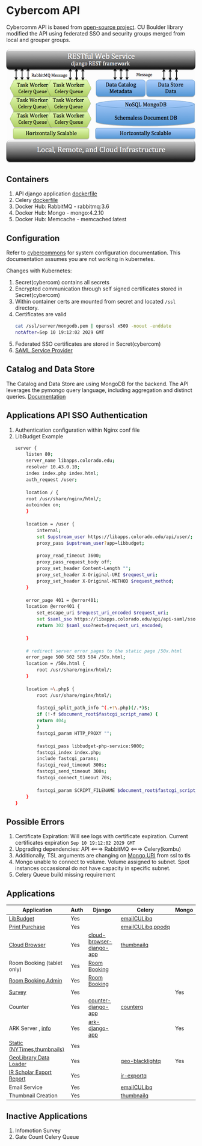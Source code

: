 # Cybercom API

Cybercomm API is based from [open-source project](https://cybercom-docs.readthedocs.io/en/latest/). CU Boulder library modified the API using federated SSO and security groups merged from local and grouper groups.

![Cybercommons](assets/cybercommons.png)

## Containers

1. API django application [dockerfile](https://github.com/culibraries/cybercom-k8s-api/blob/main/dockerfile)
1. Celery [dockerfile](https://github.com/culibraries/cybercom-k8s-api/blob/main/dc_config/images/celery/dockerfile)
1. Docker Hub: RabbitMQ - rabbitmq:3.6
1. Docker Hub: Mongo - mongo:4.2.10
1. Docker Hub: Memcache - memcached:latest

## Configuration

Refer to [cybercommons](https://cybercom-docs.readthedocs.io/en/latest/pages/configuration.html#configuration-files)  for system configuration documentation. This documentation assumes you are not working in kubernetes. 

Changes with Kubernetes:
1. Secret(cybercom) contains all secrets
1. Encrypted communication through self signed certificates stored in Secret(cybercom)
1. Within container certs are mounted from secret and located `/ssl` directory.
1. Certificates are valid
    ```sh
    cat /ssl/server/mongodb.pem | openssl x509 -noout -enddate
    notAfter=Sep 10 19:12:02 2029 GMT
    ```
1. Federated SSO certificates are stored in Secret(cybercom)
1. [SAML Service Provider](https://github.com/culibraries/django-saml2-pro-auth/blob/master/README.md)

## Catalog and Data Store 
The Catalog and Data Store are using MongoDB for the backend. The API leverages the pymongo query language, including aggregation and distinct queries. [Documentation](https://cybercom-docs.readthedocs.io/en/latest/pages/rest_api.html)

## Applications API SSO Authentication

1. Authentication configuration within Nginx conf file
1. LibBudget Example
    ```sh
    server {
        listen 80;
        server_name libapps.colorado.edu;
        resolver 10.43.0.10;
        index index.php index.html;
        auth_request /user;

        location / {
        root /usr/share/nginx/html/;
        autoindex on;
        }

        location = /user {
            internal;
            set $upstream_user https://libapps.colorado.edu/api/user/;
            proxy_pass $upstream_user?app=libbudget;

            proxy_read_timeout 3600;
            proxy_pass_request_body off;
            proxy_set_header Content-Length "";
            proxy_set_header X-Original-URI $request_uri;
            proxy_set_header X-Original-METHOD $request_method;
        }

        error_page 401 = @error401;
        location @error401 {
            set_escape_uri $request_uri_encoded $request_uri;
            set $saml_sso https://libapps.colorado.edu/api/api-saml/sso/saml;
            return 302 $saml_sso?next=$request_uri_encoded;
        
        }

        # redirect server error pages to the static page /50x.html
        error_page 500 502 503 504 /50x.html;
        location = /50x.html {
            root /usr/share/nginx/html/;
        }

        location ~\.php$ {
            root /usr/share/nginx/html/;

            fastcgi_split_path_info ^(.+?\.php)(/.*)$;
            if (!-f $document_root$fastcgi_script_name) {
            return 404;
            }
            fastcgi_param HTTP_PROXY "";

            fastcgi_pass libbudget-php-service:9000;
            fastcgi_index index.php;
            include fastcgi_params;
            fastcgi_read_timeout 300s;
            fastcgi_send_timeout 300s;
            fastcgi_connect_timeout 70s;

            fastcgi_param SCRIPT_FILENAME $document_root$fastcgi_script_name;
        }
    }
    ```

## Possible Errors

1. Certificate Expiration: Will see logs with certificate expiration. Current certificates expiration `Sep 10 19:12:02 2029 GMT`
1. Upgrading dependencies: API <===> RabbitMQ <===> Celery(kombu)
1. Additionally, TSL arguments are changing on [Mongo URI](https://docs.mongodb.com/manual/reference/connection-string/#tls-options) from ssl to tls
1. Mongo unable to connect to volume. Volume assigned to subnet. Spot instances occassional do not have capacity in specific subnet.
1. Celery Queue build missing requirement

## Applications
|Application| Auth | Django | Celery | Mongo|
|-----------|-------|-------|---------|----|
|[LibBudget](https://libapps.colorado.edu/libbudget/)| Yes | |[emailCULibq](https://github.com/culibraries/emailCULibq)||
|[Print Purchase](https://libapps.colorado.edu/printpurchase/)|  Yes | |[emailCULibq](https://github.com/culibraries/emailCULibq),[ppodq](https://github.com/culibraries/ppodq)| |
|[Cloud Browser](https://libapps.colorado.edu/cloud-browser/dashboard)|Yes|[cloud-browser-django-app](https://github.com/culibraries/cloud-browser-django-app)|[thumbnailq](https://github.com/culibraries/thumbnailq) | |
|Room Booking (tablet only)|Yes|[Room Booking](https://github.com/culibraries/room-booking-django-app) | ||
|[Room Booking Admin](https://libapps.colorado.edu/room-booking-admin/#/) |Yes| [Room Booking](https://github.com/culibraries/room-booking-django-app)| ||
|[Survey](https://libapps.colorado.edu/survey)|Yes|||Yes|
|Counter|Yes|[counter-django-app](https://github.com/culibraries/counter-django-app)|[counterq](https://github.com/culibraries/counterq)||
|ARK Server , [info](https://arks.org/about/ark-naans-and-systems/)|Yes |[ark-django-app](https://github.com/culibraries/ark-django-app)||Yes|
|[Static (NYTimes,thumbnails)](https://libapps.colorado.edu/static/)| Yes ||||
|[GeoLibrary Data Loader](https://libapps.colorado.edu/geoDataLoader/)|Yes||[geo-blacklightq](https://github.com/culibraries/geo-blacklightq) |Yes|
|[IR Scholar Export Report](https://test-libapps.colorado.edu/api/queue/)| Yes ||[ir-exportq](https://github.com/culibraries/ir-exportq)||
|Email Service|Yes||[emailCULibq](https://github.com/culibraries/emailCULibq)||
|Thumbnail Creation|Yes||[thumbnailq](https://github.com/culibraries/thumbnailq)||


## Inactive Applications

1. Infomotion Survey
1. Gate Count Celery Queue

